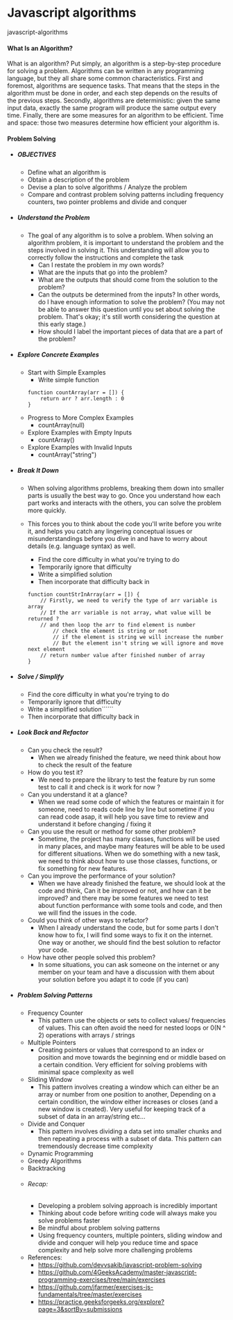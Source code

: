# Javascript algorithms
javascript-algorithms

#### What Is an Algorithm?
What is an algorithm? Put simply, an algorithm is a step-by-step procedure for solving a problem. Algorithms can be written in any programming language, but they all share some common characteristics. First and foremost, algorithms are sequence tasks. That means that the steps in the algorithm must be done in order, and each step depends on the results of the previous steps. Secondly, algorithms are deterministic: given the same input data, exactly the same program will produce the same output every time. Finally, there are some measures for an algorithm to be efficient. Time and space: those two measures determine how efficient your algorithm is.

#### Problem Solving
- ##### OBJECTIVES
    - Define what an algorithm is
    - Obtain a description of the problem
    - Devise a plan to solve algorithms / Analyze the problem
    - Compare and contrast problem solving patterns including frequency counters, two pointer problems and divide and conquer
- ##### Understand the Problem
    - The goal of any algorithm is to solve a problem.  When solving an algorithm problem, it is important to understand the problem and the steps involved in solving it. This understanding will allow you to correctly follow the instructions and complete the task
        - Can I restate the problem in my own words?
        - What are the inputs that go into the problem?
        - What are the outputs that should come from the solution to the problem?
        - Can the outputs be determined from the inputs? In other words, do I have enough information to solve the problem? (You may not be able to answer this question until you set about solving the problem. That's okay; it's still worth considering the question at this early stage.)
        - How should I label the important pieces of data that are a part of the problem?
- ##### Explore Concrete Examples
    - Start with Simple Examples
        - Write simple function
        ```
        function countArray(arr = []) {
            return arr ? arr.length : 0
        }
        ```
    - Progress to More Complex Examples
        - countArray(null)
    - Explore Examples with Empty Inputs
        - countArray()
    - Explore Examples with Invalid Inputs
        - countArray("string")
- ##### Break It Down
    - When solving algorithms problems, breaking them down into smaller parts is usually the best way to go. Once you understand how each part works and interacts with the others, you can solve the problem more quickly.
    - This forces you to think about the code you'll write before you write it, and helps you catch any lingering conceptual issues or misunderstandings before you dive in and have to worry about details (e.g. language syntax) as well.
        - Find the core difficulty in what you're trying to do
        - Temporarily ignore that difficulty
        - Write a simplified solution
        - Then incorporate that difficulty back in

        ```
        function countStrInArray(arr = []) {
            // Firstly, we need to verify the type of arr variable is array
            // If the arr variable is not array, what value will be returned ?
            // and then loop the arr to find element is number
                // check the element is string or not
                // if the element is string we will increase the number
                // But the element isn't string we will ignore and move next element
            // return number value after finished number of array
        }
        ```

- ##### Solve / Simplify
    - Find the core difficulty in what you're trying to do
    - Temporarily ignore that difficulty
    - Write a simplified solution``````
    - Then incorporate that difficulty back in

- ##### Look Back and Refactor
    - Can you check the result?
        - When we already finished the feature, we need think about how to check the result of the feature
    - How do you test it?
        - We need to prepare the library to test the feature by run some test to call it and check is it work for now ?
    - Can you understand it at a glance?
        - When we read some code of which the features or maintain it for someone, need to reads code line by line but sometime if you can read code asap, it will help you save time to review and understand it before changing / fixing it 
    - Can you use the result or method for some other problem?
        - Sometime, the project has many classes, functions will be used in many places, and maybe many features will be able to be used for different situations. When we do something with a new task, we need to think about how to use those classes, functions, or fix something for new features.
    - Can you improve the performance of your solution?
        - When we have already finished the feature, we should look at the code and think, Can it be improved or not, and how can it be improved? and there may be some features we need to test about function performance with some tools and code, and then we will find the issues in the code.
    - Could you think of other ways to refactor?
        - When I already understand the code, but for some parts I don't know how to fix, I will find some ways to fix it on the internet. One way or another, we should find the best solution to refactor your code.
    - How have other people solved this problem?
        - In some situations, you can ask someone on the internet or any member on your team and have a discussion with them about your solution before you adapt it to code (if you can)

- ##### Problem Solving Patterns
    - Frequency Counter
        - This pattern use the objects or sets to collect values/ frequencies of values. This can often avoid the need for nested loops or 0(N ^ 2) operations with arrays / strings
    - Multiple Pointers
        - Creating pointers or values that correspond to an index or position and move towards the beginning end or middle based on a certain condition. Very efficient for solving problems with minimal space complexity as well
    - Sliding Window
        - This pattern involves creating a window which can either be an array or number from one position to another, Depending on a certain condition, the window either increases or closes (and a new window is created). Very useful for keeping track of a subset of data in an array/string etc... 
    - Divide and Conquer
        - This pattern involves dividing a data set into smaller chunks and then repeating a process with a subset of data. This pattern can tremendously decrease time complexity
    - Dynamic Programming
    - Greedy Algorithms
    - Backtracking
    - ###### Recap:
        - Developing a problem solving approach is incredibly important
        - Thinking about code before writing code will always make you solve problems faster
        - Be mindful about problem solving patterns           
        - Using frequency counters, multiple pointers, sliding window and divide and conquer will help you reduce time and space complexity and help solve more challenging problems
    - References:
        - https://github.com/devvsakib/javascript-problem-solving
        - https://github.com/4GeeksAcademy/master-javascript-programming-exercises/tree/main/exercises
        - https://github.com/jfarmer/exercises-js-fundamentals/tree/master/exercises
        - https://practice.geeksforgeeks.org/explore?page=3&sortBy=submissions